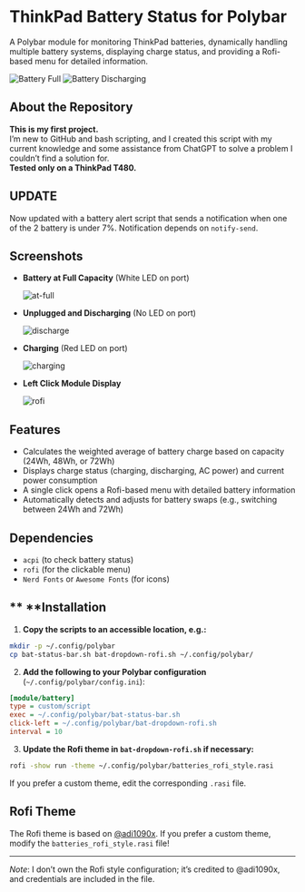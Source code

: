 # ThinkPad Battery Status for Polybar
A Polybar module for monitoring ThinkPad batteries, dynamically handling multiple battery systems, displaying charge status, and providing a Rofi-based menu for detailed information.

![Battery Full](https://github.com/user-attachments/assets/2b7ed049-3bef-428e-8248-d2af69852dfa)
![Battery Discharging](https://github.com/user-attachments/assets/7e7c0ba1-f466-4437-adfd-bec5fc920682)

## About the Repository
**This is my first project.**  
I’m new to GitHub and bash scripting, and I created this script with my current knowledge and some assistance from ChatGPT to solve a problem I couldn’t find a solution for.  
**Tested only on a ThinkPad T480.**
## UPDATE
Now updated with a battery alert script that sends a notification when one of the 2 battery is under 7%. 
Notification depends on `notify-send`.

## Screenshots
- **Battery at Full Capacity** (White LED on port)
  
  ![at-full](https://user-images.githubusercontent.com/50179148/221407983-4ed8b309-f510-41e4-aed8-97aae583edac.png)

- **Unplugged and Discharging** (No LED on port)
  
  ![discharge](https://user-images.githubusercontent.com/50179148/221407987-7edfc716-d989-42a2-999f-c996f53c82da.png)

- **Charging** (Red LED on port)
  
  ![charging](https://user-images.githubusercontent.com/50179148/221408249-b0268a4b-9fd5-48ff-8ad8-55a2a84d9507.png)

- **Left Click Module Display**
  
  ![rofi](https://github.com/hujberhunor/polybar-thinkpad-battery/assets/50179148/f66044d5-9d2a-458a-9d66-3bb00c8c0851)

## Features
- Calculates the weighted average of battery charge based on capacity (24Wh, 48Wh, or 72Wh)
- Displays charge status (charging, discharging, AC power) and current power consumption
- A single click opens a Rofi-based menu with detailed battery information
- Automatically detects and adjusts for battery swaps (e.g., switching between 24Wh and 72Wh)

## Dependencies
- `acpi` (to check battery status)
- `rofi` (for the clickable menu)
- `Nerd Fonts` or `Awesome Fonts` (for icons)

## \*\* \*\*Installation

1. **Copy the scripts to an accessible location, e.g.:**

```bash
mkdir -p ~/.config/polybar
cp bat-status-bar.sh bat-dropdown-rofi.sh ~/.config/polybar/
```

2. **Add the following to your Polybar configuration** (`~/.config/polybar/config.ini`):

```ini
[module/battery]
type = custom/script
exec = ~/.config/polybar/bat-status-bar.sh
click-left = ~/.config/polybar/bat-dropdown-rofi.sh
interval = 10
```

3. **Update the Rofi theme in ****************************`bat-dropdown-rofi.sh`**************************** if necessary:**

```bash
rofi -show run -theme ~/.config/polybar/batteries_rofi_style.rasi
```

If you prefer a custom theme, edit the corresponding `.rasi` file.

## Rofi Theme

The Rofi theme is based on [@adi1090x](https://github.com/adi1090x/rofi). If you prefer a custom theme, modify the `batteries_rofi_style.rasi` file!

---

*Note*: I don’t own the Rofi style configuration; it’s credited to @adi1090x, and credentials are included in the file.
